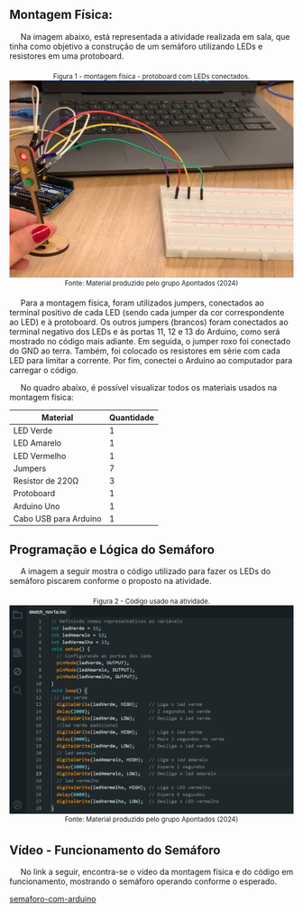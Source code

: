 ## Montagem Física:

&nbsp;&nbsp;&nbsp;&nbsp; Na imagem abaixo, está representada a atividade realizada em sala, que tinha como objetivo a construção de um semáforo utilizando LEDs e resistores em uma protoboard.

<div align="center">
<sub>Figura 1 - montagem física - protoboard com LEDs conectados.</sub>
<br>
<img src="assets/foto-ponderada.png" alt="Montagem física.">
<br>
<sup>Fonte: Material produzido pelo grupo Apontados (2024)</sup>
</div>

&nbsp;&nbsp;&nbsp;&nbsp; Para a montagem física, foram utilizados jumpers, conectados ao terminal positivo de cada LED (sendo cada jumper da cor correspondente ao LED) e à protoboard. Os outros jumpers (brancos) foram conectados ao terminal negativo dos LEDs e às portas 11, 12 e 13 do Arduino, como será mostrado no código mais adiante. Em seguida, o jumper roxo foi conectado do GND ao terra. Também, foi colocado os resistores em série com cada LED para limitar a corrente. Por fim, conectei o Arduino ao computador para carregar o código.

&nbsp;&nbsp;&nbsp;&nbsp; No quadro abaixo, é possível visualizar todos os materiais usados na montagem física: 

| Material                | Quantidade |
|-------------------------|------------|
| LED Verde               | 1          |
| LED Amarelo             | 1          |
| LED Vermelho            | 1          |
| Jumpers                 | 7          |
| Resistor de 220Ω        | 3          |
| Protoboard              | 1          |
| Arduino Uno             | 1          |
| Cabo USB para Arduino   | 1          |

## Programação e Lógica do Semáforo

&nbsp;&nbsp;&nbsp;&nbsp; A imagem a seguir mostra o código utilizado para fazer os LEDs do semáforo piscarem conforme o proposto na atividade.

<div align="center">
<sub>Figura 2 - Código usado na atividade.</sub>
<br>
<img src="assets\codigo-semaforo.png" alt="imagem do código.">
<br>
<sup>Fonte: Material produzido pelo grupo Apontados (2024)</sup>
</div>

## Vídeo - Funcionamento do Semáforo

&nbsp;&nbsp;&nbsp;&nbsp; No link a seguir, encontra-se o vídeo da montagem física e do código em funcionamento, mostrando o semáforo operando conforme o esperado.

 [semaforo-com-arduino](https://drive.google.com/file/d/18-EzVYL5rUXImuxmGBbYsKe2eS7sGtXw/view?usp=drivesdk)
